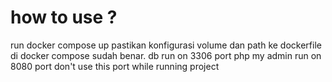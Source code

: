 <H1>
  how to use ?
</H1>
run docker compose up
pastikan konfigurasi volume dan path ke dockerfile di docker compose sudah benar.
db run on 3306 port
php my admin run on 8080 port
<alert>don't use this port while running project</alert>
